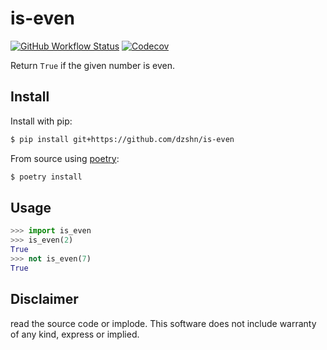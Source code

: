 # is-even

[![GitHub Workflow Status](https://img.shields.io/github/actions/workflow/status/dzshn/is-even/test.yml?branch=main&style=for-the-badge)](https://github.com/dzshn/is-even/actions)
[![Codecov](https://img.shields.io/codecov/c/github/dzshn/is-even?style=for-the-badge)](https://app.codecov.io/gh/dzshn/is-even)

Return `True` if the given number is even.

## Install

Install with pip:

```sh
$ pip install git+https://github.com/dzshn/is-even
```

From source using [poetry](https://python-poetry.org):

```sh
$ poetry install
```

## Usage

```py
>>> import is_even
>>> is_even(2)
True
>>> not is_even(7)
True
```

## Disclaimer

read the source code or implode. This software does not include warranty of any kind, express or implied.
